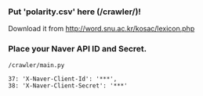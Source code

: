 
### Put 'polarity.csv' here (/crawler/)!
Download it from http://word.snu.ac.kr/kosac/lexicon.php

### Place your Naver API ID and Secret.
```
/crawler/main.py

37: 'X-Naver-Client-Id': '***',
38: 'X-Naver-Client-Secret': '***'
```
